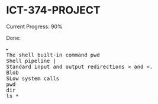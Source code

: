 # ICT-374-PROJECT
Current Progress: 90%

Done:
<pre>
<li>
The shell built-in command pwd 
Shell pipeline | 
Standard input and output redirections > and <. 
Blob 
SLow system calls 
pwd 
dir 
ls * 
</li>
</pre>

